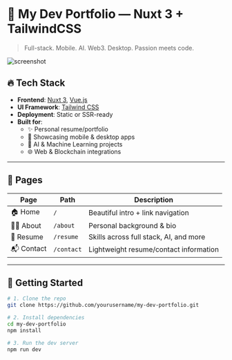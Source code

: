 # 🧠 My Dev Portfolio — Nuxt 3 + TailwindCSS

> Full-stack. Mobile. AI. Web3. Desktop. Passion meets code.

![screenshot](https://via.placeholder.com/1200x400?text=Your+Portfolio+Banner+Here)

## 🔥 Tech Stack

- **Frontend**: [Nuxt 3](https://nuxt.com/), [Vue.js](https://vuejs.org/)
- **UI Framework**: [Tailwind CSS](https://tailwindcss.com/)
- **Deployment**: Static or SSR-ready
- **Built for**:
  - ✨ Personal resume/portfolio
  - 📱 Showcasing mobile & desktop apps
  - 🤖 AI & Machine Learning projects
  - 🌐 Web & Blockchain integrations

---

## 📁 Pages

| Page       | Path        | Description                              |
|------------|-------------|------------------------------------------|
| 🏠 Home     | `/`         | Beautiful intro + link navigation        |
| 👨‍💼 About   | `/about`    | Personal background & bio                |
| 📄 Resume   | `/resume`   | Skills across full stack, AI, and more   |
| 📬 Contact  | `/contact`  | Lightweight resume/contact information   |

---

## 🚀 Getting Started

```bash
# 1. Clone the repo
git clone https://github.com/yourusername/my-dev-portfolio.git

# 2. Install dependencies
cd my-dev-portfolio
npm install

# 3. Run the dev server
npm run dev
